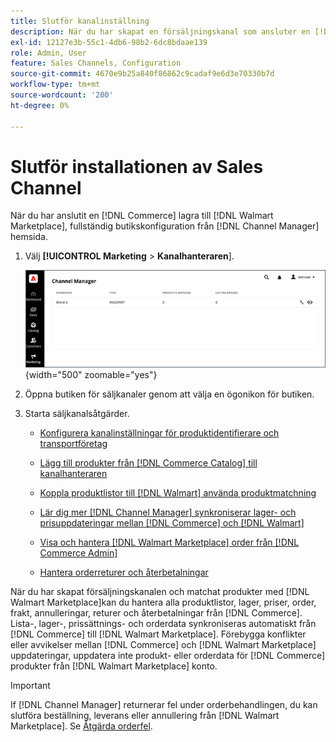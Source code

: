 ```yaml
---
title: Slutför kanalinställning
description: När du har skapat en försäljningskanal som ansluter en [!DNL Commerce] Lagra vy till [!DNL Walmart Marketplace]öppnar du kanalen och slutför kanalkonfigurationen. Börja sedan med att lägga till produkter, hantera listor, lager, priser och beställningar från [!DNL Channel Manager].'
exl-id: 12127e3b-55c1-4db6-98b2-6dc8bdaae139
role: Admin, User
feature: Sales Channels, Configuration
source-git-commit: 4670e9b25a840f86862c9cadaf9e6d3e70330b7d
workflow-type: tm+mt
source-wordcount: '200'
ht-degree: 0%

---
```


# Slutför installationen av Sales Channel

När du har anslutit en [!DNL Commerce] lagra till [!DNL Walmart Marketplace], fullständig butikskonfiguration från [!DNL Channel Manager] hemsida.

1. Välj **[!UICONTROL Marketing** > **Kanalhanteraren**].

   ![Hantera Channel Manager-butiker](assets/channel-manager-setup-first-store.png){width="500" zoomable="yes"}

1. Öppna butiken för säljkanaler genom att välja en ögonikon för butiken.

1. Starta säljkanalsåtgärder.

   - [Konfigurera kanalinställningar för produktidentifierare och transportföretag](settings-overview.md)

   - [Lägg till produkter från [!DNL Commerce Catalog] till kanalhanteraren](add-products-to-channel-store.md)

   - [Koppla produktlistor till [!DNL Walmart] använda produktmatchning](connect-listings-to-marketplace.md)

   - [Lär dig mer [!DNL Channel Manager] synkroniserar lager- och prisuppdateringar mellan [!DNL Commerce] och [!DNL Walmart]](inventory-and-price-updates.md)

   - [Visa och hantera [!DNL Walmart Marketplace] order från [!DNL Commerce Admin]](manage-orders.md)

   - [Hantera orderreturer och återbetalningar](return-refund-orders.md)

När du har skapat försäljningskanalen och matchat produkter med [!DNL Walmart Marketplace]kan du hantera alla produktlistor, lager, priser, order, frakt, annulleringar, returer och återbetalningar från [!DNL Commerce]. Lista-, lager-, prissättnings- och orderdata synkroniseras automatiskt från [!DNL Commerce] till [!DNL Walmart Marketplace]. Förebygga konflikter eller avvikelser mellan [!DNL Commerce] och [!DNL Walmart Marketplace] uppdateringar, uppdatera inte produkt- eller orderdata för [!DNL Commerce] produkter från [!DNL Walmart Marketplace] konto.

>[!IMPORTANT]
>
>If [!DNL Channel Manager] returnerar fel under orderbehandlingen, du kan slutföra beställning, leverans eller annullering från [!DNL Walmart Marketplace]. Se [Åtgärda orderfel](process-orders.md#fix-order-errors).
